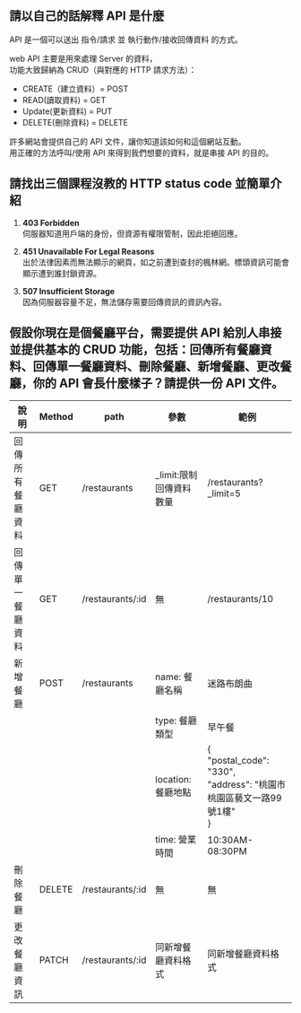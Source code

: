 ## 請以自己的話解釋 API 是什麼
API 是一個可以送出 指令/請求 並 執行動作/接收回傳資料 的方式。  
   
web API 主要是用來處理 Server 的資料，  
功能大致歸納為 CRUD（與對應的 HTTP 請求方法）：
- CREATE（建立資料）= POST
- READ(讀取資料) = GET
- Update(更新資料) = PUT
- DELETE(刪除資料) = DELETE
  
許多網站會提供自己的 API 文件，讓你知道該如何和這個網站互動。  
用正確的方法呼叫/使用 API 來得到我們想要的資料，就是串接 API 的目的。  
  
## 請找出三個課程沒教的 HTTP status code 並簡單介紹

1. **403 Forbidden**  
伺服器知道用戶端的身份，但資源有權限管制，因此拒絕回應。

2. **451 Unavailable For Legal Reasons**  
出於法律因素而無法顯示的網頁，如之前遭到查封的楓林網。標頭資訊可能會顯示遭到誰封鎖資源。

3. **507 Insufficient Storage**  
因為伺服器容量不足，無法儲存需要回傳資訊的資訊內容。


## 假設你現在是個餐廳平台，需要提供 API 給別人串接並提供基本的 CRUD 功能，包括：回傳所有餐廳資料、回傳單一餐廳資料、刪除餐廳、新增餐廳、更改餐廳，你的 API 會長什麼樣子？請提供一份 API 文件。

| 說明     | Method | path       | 參數                   | 範例             |
|---------|--------|------------|------------------------|-----------------|
| 回傳所有餐廳資料 | GET    | /restaurants     | _limit:限制回傳資料數量           | /restaurants?_limit=5 |
| 回傳單一餐廳資料 | GET    | /restaurants/:id | 無                    | /restaurants/10      |
| 新增餐廳   | POST   | /restaurants     | name: 餐廳名稱 | 迷路布朗曲              |
|           |        |                  | type: 餐廳類型 | 早午餐              |
|           |        |                  | location: 餐廳地點 | {<br>"postal_code": "330",<br>"address": "桃園市桃園區藝文一路99號1樓"<br>}              |
|           |        |                  | time: 營業時間 | 10:30AM-08:30PM              |
| 刪除餐廳   | DELETE   | /restaurants/:id     | 無 | 無              |
| 更改餐廳資訊   | PATCH   | /restaurants/:id     | 同新增餐廳資料格式 | 同新增餐廳資料格式              |